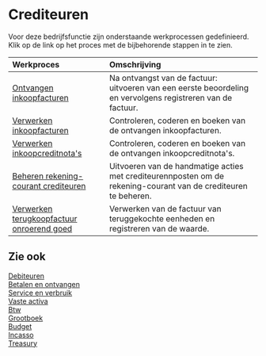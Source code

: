 # Crediteuren

Voor deze bedrijfsfunctie zijn onderstaande werkprocessen gedefinieerd. Klik op de link op het proces met de bijbehorende stappen in te zien.

Werkproces | Omschrijving
:--- | :---
[Ontvangen inkoopfacturen](ontvangen-inkoopfacturen/) | Na ontvangst van de factuur: uitvoeren van een eerste beoordeling en vervolgens registreren van de factuur.
[Verwerken inkoopfacturen](verwerken-inkoopfacturen/) | Controleren, coderen en boeken van de ontvangen inkoopfacturen.
[Verwerken inkoopcreditnota's](verwerken-inkoopcreditnotas/) | Controleren, coderen en boeken van de ontvangen inkoopcreditnota's.
[Beheren rekening-courant crediteuren](beheren-rekening-courant-crediteuren/) | Uitvoeren van de handmatige acties met crediteurennposten  om de rekening-courant van de crediteuren te beheren.
[Verwerken terugkoopfactuur onroerend goed](verwerken-terugkoopfactuur-onroerend-goed/) | Verwerken van de factuur van teruggekochte eenheden en registreren van de waarde.

## Zie ook

[Debiteuren](../debiteuren/)  
[Betalen en ontvangen](../betalen-en-ontvangen/)  
[Service en verbruik](../service-en-verbruik/)  
[Vaste activa](../vaste-activa/)  
[Btw](../btw/)  
[Grootboek](../grootboek/)  
[Budget](../budget/)  
[Incasso](../incasso/)  
[Treasury](../treasury/)
